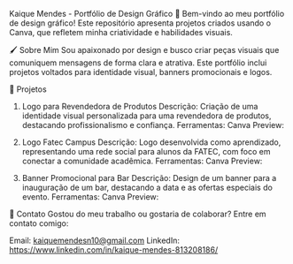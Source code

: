 Kaique Mendes - Portfólio de Design Gráfico 🎨
Bem-vindo ao meu portfólio de design gráfico! Este repositório apresenta projetos criados usando o Canva, que refletem minha criatividade e habilidades visuais.

🖌️ Sobre Mim
Sou apaixonado por design e busco criar peças visuais que comuniquem mensagens de forma clara e atrativa. Este portfólio inclui projetos voltados para identidade visual, banners promocionais e logos.

📂 Projetos
1. Logo para Revendedora de Produtos
Descrição: Criação de uma identidade visual personalizada para uma revendedora de produtos, destacando profissionalismo e confiança.
Ferramentas: Canva
Preview:

2. Logo Fatec Campus
Descrição: Logo desenvolvida como aprendizado, representando uma rede social para alunos da FATEC, com foco em conectar a comunidade acadêmica.
Ferramentas: Canva
Preview:

3. Banner Promocional para Bar
Descrição: Design de um banner para a inauguração de um bar, destacando a data e as ofertas especiais do evento.
Ferramentas: Canva
Preview:

💼 Contato
Gostou do meu trabalho ou gostaria de colaborar? Entre em contato comigo:

Email: kaiquemendesn10@gmail.com
LinkedIn: https://www.linkedin.com/in/kaique-mendes-813208186/
